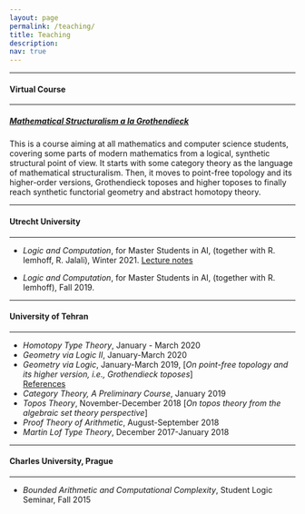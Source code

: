```yaml
---
layout: page
permalink: /teaching/
title: Teaching
description: 
nav: true
---
```


***

#### Virtual Course

***

##### [_Mathematical Structuralism a la Grothendieck_ ](https://amirtabatabai.github.io/projects/MS/)

This is a course aiming at all mathematics and computer science students, covering some parts of modern mathematics from a logical, synthetic structural point of view. It starts with some category theory as the language of mathematical structuralism. Then, it moves to point-free topology and its higher-order versions, Grothendieck toposes and higher toposes to finally reach synthetic functorial geometry and abstract homotopy theory. 

***

#### Utrecht University

***
* _Logic and Computation_, for Master Students in AI, (together with R. Iemhoff, R. Jalali), Winter 2021.  [Lecture notes](/assets/pdf/CT.pdf)

* _Logic and Computation_, for Master Students in AI, (together with R. Iemhoff), Fall 2019.    

***

#### University of Tehran

***

* _Homotopy Type Theory_, January - March 2020  
* _Geometry via Logic II_, January-March 2020  
* _Geometry via Logic_, January-March 2019, [_On point-free topology and its higher version, i.e., Grothendieck toposes_]  
[References](/assets/pdf/GvLRef.pdf)  
* _Category Theory, A Preliminary Course_, January 2019  
* _Topos Theory_, November-December 2018 [_On topos theory from the algebraic set theory perspective_]  
* _Proof Theory of Arithmetic_, August-September 2018  
* _Martin Lof Type Theory_, December 2017-January 2018  

***

#### Charles University, Prague

***

* _Bounded Arithmetic and Computational Complexity_, Student Logic Seminar, Fall 2015
